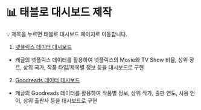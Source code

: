 # 📊 태블로 대시보드 제작
💡 제목을 누르면 태블로 대시보드 페이지로 이동합니다.


1. [넷플릭스 데이터 대시보드](https://public.tableau.com/app/profile/.58926695/viz/Netflix_EDA_dashboard/1?publish=yes)   
- 캐글의 넷플릭스 데이터를 활용하여 넷플릭스의 Movie와 TV Show 비율, 상위 장르, 상위 국가, 작품 타입/제목별 정보 등을 대시보드로 구현

2. [Goodreads 데이터 대시보드](https://public.tableau.com/app/profile/.58926695/viz/GoodreadsBooksDashboard/1?publish=yes)
- 캐글의 Goodreads 데이터를 활용하여 작품별 정보, 상위 작가, 출판 연도, 사용 언어, 상위 출판사 등을 대시보드로 구현
